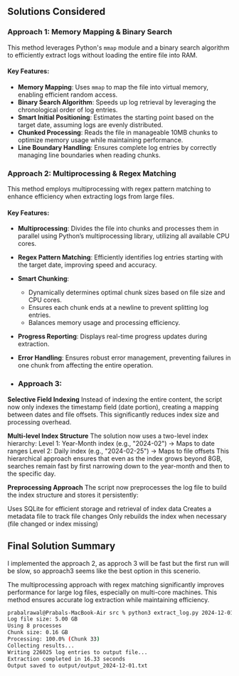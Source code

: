 ## Solutions Considered

### Approach 1: Memory Mapping & Binary Search

This method leverages Python's `mmap` module and a binary search algorithm to efficiently extract logs without loading the entire file into RAM.

#### Key Features:
- **Memory Mapping**: Uses `mmap` to map the file into virtual memory, enabling efficient random access.
- **Binary Search Algorithm**: Speeds up log retrieval by leveraging the chronological order of log entries.
- **Smart Initial Positioning**: Estimates the starting point based on the target date, assuming logs are evenly distributed.
- **Chunked Processing**: Reads the file in manageable 10MB chunks to optimize memory usage while maintaining performance.
- **Line Boundary Handling**: Ensures complete log entries by correctly managing line boundaries when reading chunks.

### Approach 2: Multiprocessing & Regex Matching

This method employs multiprocessing with regex pattern matching to enhance efficiency when extracting logs from large files.

#### Key Features:
- **Multiprocessing**: Divides the file into chunks and processes them in parallel using Python’s multiprocessing library, utilizing all available CPU cores.
- **Regex Pattern Matching**: Efficiently identifies log entries starting with the target date, improving speed and accuracy.
- **Smart Chunking**:
  - Dynamically determines optimal chunk sizes based on file size and CPU cores.
  - Ensures each chunk ends at a newline to prevent splitting log entries.
  - Balances memory usage and processing efficiency.
- **Progress Reporting**: Displays real-time progress updates during extraction.
- **Error Handling**: Ensures robust error management, preventing failures in one chunk from affecting the entire operation.

- ### Approach 3:
**Selective Field Indexing**
Instead of indexing the entire content, the script now only indexes the timestamp field (date portion), creating a mapping between dates and file offsets. This significantly reduces index size and processing overhead.

**Multi-level Index Structure**
The solution now uses a two-level index hierarchy:
Level 1: Year-Month index (e.g., "2024-02") → Maps to date ranges
Level 2: Daily index (e.g., "2024-02-25") → Maps to file offsets
This hierarchical approach ensures that even as the index grows beyond 8GB, searches remain fast by first narrowing down to the year-month and then to the specific day.

**Preprocessing Approach**
The script now preprocesses the log file to build the index structure and stores it persistently:

Uses SQLite for efficient storage and retrieval of index data
Creates a metadata file to track file changes
Only rebuilds the index when necessary (file changed or index missing)

## Final Solution Summary
I implemented the approach 2, as approch 3 will be fast but the first run will be slow, so approach3 seems like the best option in this scenerio.

The multiprocessing approach with regex matching significantly improves performance for large log files, especially on multi-core machines. This method ensures accurate log extraction while maintaining efficiency.

```sh
prabalrawal@Prabals-MacBook-Air src % python3 extract_log.py 2024-12-01
Log file size: 5.00 GB
Using 8 processes
Chunk size: 0.16 GB
Processing: 100.0% (Chunk 33)
Collecting results...
Writing 226025 log entries to output file...
Extraction completed in 16.33 seconds
Output saved to output/output_2024-12-01.txt
```
